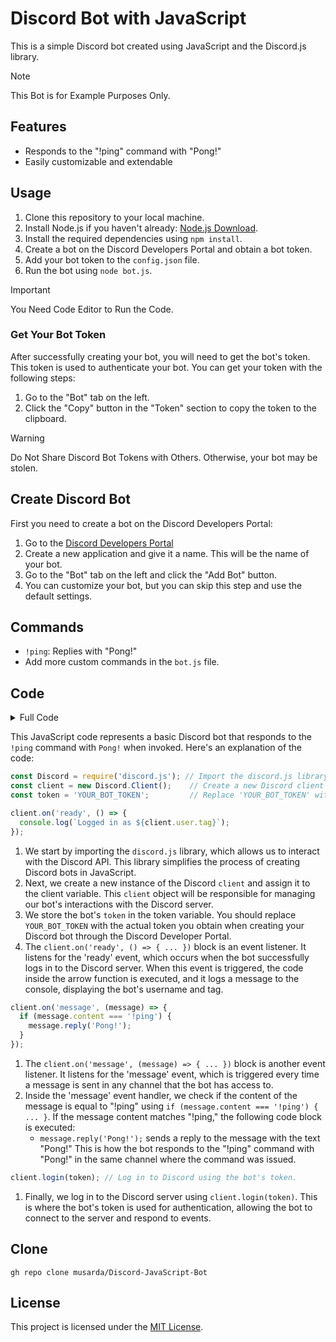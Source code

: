 # Discord Bot with JavaScript

This is a simple Discord bot created using JavaScript and the Discord.js library.

> [!NOTE]  
> This Bot is for Example Purposes Only.

## Features

- Responds to the "!ping" command with "Pong!"
- Easily customizable and extendable

## Usage

1. Clone this repository to your local machine.
2. Install Node.js if you haven't already: [Node.js Download](https://nodejs.org/).
3. Install the required dependencies using `npm install`.
4. Create a bot on the Discord Developers Portal and obtain a bot token.
5. Add your bot token to the `config.json` file.
6. Run the bot using `node bot.js`.

> [!IMPORTANT]  
> You Need Code Editor to Run the Code.

### Get Your Bot Token
After successfully creating your bot, you will need to get the bot's token. This token is used to authenticate your bot. You can get your token with the following steps:
1. Go to the "Bot" tab on the left.
2. Click the "Copy" button in the "Token" section to copy the token to the clipboard.

> [!WARNING]  
> Do Not Share Discord Bot Tokens with Others. Otherwise, your bot may be stolen.

## Create Discord Bot
First you need to create a bot on the Discord Developers Portal:
1. Go to the [Discord Developers Portal](https://discord.com/developers/applications)
2. Create a new application and give it a name. This will be the name of your bot.
3. Go to the "Bot" tab on the left and click the "Add Bot" button.
4. You can customize your bot, but you can skip this step and use the default settings.

## Commands

- `!ping`: Replies with "Pong!"
- Add more custom commands in the `bot.js` file.

## Code

<details>
  <summary>Full Code</summary>
  
  ```js
const Discord = require('discord.js');
const client = new Discord.Client();
const token = 'YOUR_BOT_TOKEN'; // Add your bot's token here

client.on('ready', () => {
  console.log(`Logged in as ${client.user.tag}`);
});

client.on('message', (message) => {
  if (message.content === '!ping') {
    message.reply('Pong!');
  }
});

client.login(token);

  ```
</details>

This JavaScript code represents a basic Discord bot that responds to the `!ping` command with `Pong!` when invoked. Here's an explanation of the code:

```js
const Discord = require('discord.js'); // Import the discord.js library.
const client = new Discord.Client();    // Create a new Discord client instance.
const token = 'YOUR_BOT_TOKEN';         // Replace 'YOUR_BOT_TOKEN' with your actual bot's token.

client.on('ready', () => {
  console.log(`Logged in as ${client.user.tag}`);
});
```
1. We start by importing the `discord.js` library, which allows us to interact with the Discord API. This library simplifies the process of creating Discord bots in JavaScript.
2. Next, we create a new instance of the Discord `client` and assign it to the client variable. This `client` object will be responsible for managing our bot's interactions with the Discord server.
3. We store the bot's `token` in the token variable. You should replace `YOUR_BOT_TOKEN` with the actual token you obtain when creating your Discord bot through the Discord Developer Portal.
4. The `client.on('ready', () => { ... })` block is an event listener. It listens for the 'ready' event, which occurs when the bot successfully logs in to the Discord server. When this event is triggered, the code inside the arrow function is executed, and it logs a message to the console, displaying the bot's username and tag.

```js
client.on('message', (message) => {
  if (message.content === '!ping') {
    message.reply('Pong!');
  }
});
```
1. The `client.on('message', (message) => { ... })` block is another event listener. It listens for the 'message' event, which is triggered every time a message is sent in any channel that the bot has access to.
2. Inside the 'message' event handler, we check if the content of the message is equal to "!ping" using `if (message.content === '!ping') { ... }`. If the message content matches "!ping," the following code block is executed:
   - `message.reply('Pong!');` sends a reply to the message with the text "Pong!" This is how the bot responds to the "!ping" command with "Pong!" in the same channel where the command was issued.

```js
client.login(token); // Log in to Discord using the bot's token.
```
1. Finally, we log in to the Discord server using `client.login(token)`. This is where the bot's token is used for authentication, allowing the bot to connect to the server and respond to events.

## Clone
```git
gh repo clone musarda/Discord-JavaScript-Bot
```

## License

This project is licensed under the [MIT License](LICENSE).

